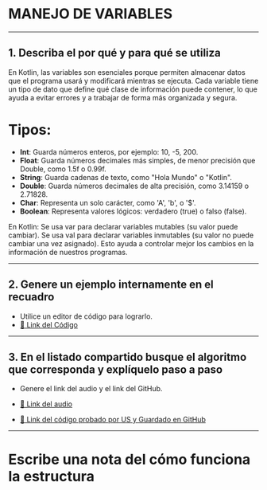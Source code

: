# MANEJO DE VARIABLES

---

## 1. Describa el por qué y para qué se utiliza

En Kotlin, las variables son esenciales porque permiten almacenar datos que el programa usará y modificará mientras se ejecuta.
Cada variable tiene un tipo de dato que define qué clase de información puede contener, lo que ayuda a evitar errores y a trabajar de forma más organizada y segura.

# Tipos:

- **Int**: Guarda números enteros, por ejemplo: 10, -5, 200.
- **Float**: Guarda números decimales más simples, de menor precisión que Double, como 1.5f o 0.99f.
- **String**: Guarda cadenas de texto, como "Hola Mundo" o "Kotlin".
- **Double**: Guarda números decimales de alta precisión, como 3.14159 o 2.71828.
- **Char**: Representa un solo carácter, como 'A', 'b', o '$'.
- **Boolean**: Representa valores lógicos: verdadero (true) o falso (false).

En Kotlin:
Se usa var para declarar variables mutables (su valor puede cambiar).
Se usa val para declarar variables inmutables (su valor no puede cambiar una vez asignado).
Esto ayuda a controlar mejor los cambios en la información de nuestros programas.

---

## 2. Genere un ejemplo internamente en el recuadro

- Utilice un editor de código para lograrlo.
- [🔗 Link del Código](https://pl.kotl.in/mywCjRVjV) <!-- Aquí puedes reemplazar # por el enlace real de tu archivo en GitHub -->

---

## 3. En el listado compartido busque el algoritmo que corresponda y explíquelo paso a paso

- Genere el link del audio y el link del GitHub.
  
- [🔗 Link del audio](#)
- [🔗 Link del código probado por US y Guardado en GitHub](https://github.com/mejia-Xsbethx15162/FichasExpos/blob/6db4fd3776e313f94eecd3e12e7f09b559c94157/Variables/Variables.jpeg)

---

# Escribe una nota del cómo funciona la estructura

